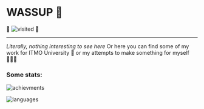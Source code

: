# **WASSUP** 👋
🐸 ![visited](https://komarev.com/ghpvc/?username=JabaJabila&label=MY+DUDES:&style=flat&color=green) 🐸
____________________________________________

_Literally, nothing interesting to see here_
Or here you can find some of my work for ITMO University 🏫 or my attempts to make something for myself 👨🏻‍💻

### Some stats:

![achievments](https://github-profile-trophy.vercel.app/?username=JabaJabila&row=1)

![languages](https://github-readme-stats.vercel.app/api/top-langs/?username=JabaJabila&langs_count=20&exclude_repo=ITMO_Cpp_Labs_2sem)
